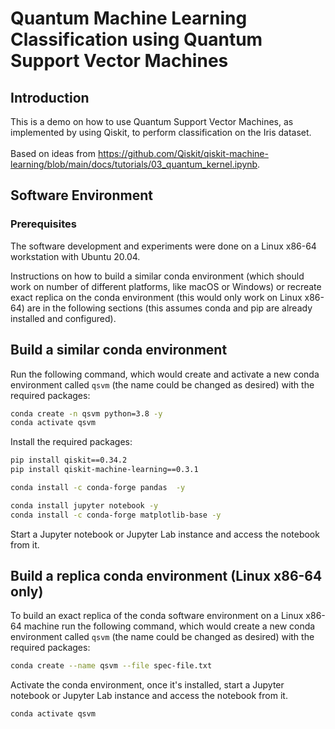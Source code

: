 # Quantum Machine Learning Classification using Quantum Support Vector Machines

## Introduction

This is a demo on how to use Quantum Support Vector Machines, as implemented by using Qiskit, to perform classification on the Iris dataset. 
<br><br>
Based on ideas from https://github.com/Qiskit/qiskit-machine-learning/blob/main/docs/tutorials/03_quantum_kernel.ipynb.

## Software Environment

### Prerequisites

The software development and experiments were done on a Linux x86-64 workstation with Ubuntu 20.04.

Instructions on how to build a similar conda environment (which should work on number of different platforms, like macOS or Windows) or recreate exact replica on the conda environment (this would only work on Linux x86-64) are in the following sections (this assumes conda and pip are already installed and configured).

## Build a similar conda environment

Run the following command, which would create and activate a new conda environment called `qsvm` (the name could be changed as desired) with the required packages:

```bash
conda create -n qsvm python=3.8 -y
conda activate qsvm
```

Install the required packages:

```bash
pip install qiskit==0.34.2
pip install qiskit-machine-learning==0.3.1

conda install -c conda-forge pandas  -y

conda install jupyter notebook -y
conda install -c conda-forge matplotlib-base -y
```

Start a Jupyter notebook or Jupyter Lab instance and access the notebook from it.

## Build a replica conda environment (Linux x86-64 only)

To build an exact replica of the conda software environment on a Linux x86-64 machine run the following command, which would create a new conda environment called `qsvm` (the name could be changed as desired) with the required packages:

```bash
conda create --name qsvm --file spec-file.txt
```

Activate the conda environment, once it's installed, start a Jupyter notebook or Jupyter Lab instance and access the notebook from it.

```bash
conda activate qsvm
```
